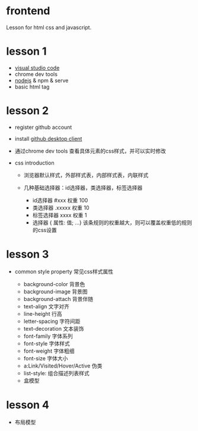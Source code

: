 # frontend
Lesson for html css and javascript.

# lesson 1

* [visual studio code](https://code.visualstudio.com/)
* chrome dev tools
* [nodejs](https://nodejs.org/en/) & npm & serve
* basic html tag

# lesson 2

* register github account
* install [github desktop client](https://desktop.github.com/)

* 通过chrome dev tools 查看具体元素的css样式，并可以实时修改
* css introduction

  * 浏览器默认样式，外部样式表，内部样式表，内联样式
  * 几种基础选择器：id选择器，类选择器，标签选择器

    * id选择器 #xxx 权重 100
    * 类选择器 .xxxxx 权重 10
    * 标签选择器 xxxx 权重 1
    * 选择器 { 属性: 值; ...} 该条规则的权重越大，则可以覆盖权重低的规则的css设置

# lesson 3

* common style property 常见css样式属性

  * background-color 背景色
  * background-image 背景图
  * background-attach 背景伴随
  * text-align 文字对齐
  * line-height 行高
  * letter-spacing 字符间距
  * text-decoration 文本装饰
  * font-family 字体系列
  * font-style 字体样式
  * font-weight 字体粗细
  * font-size 字体大小
  * a:Link/Visited/Hover/Active 伪类
  * list-style: 组合描述列表样式
  * 盒模型

# lesson 4

* 布局模型
